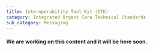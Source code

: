```yaml
---
title: Interoperability Tool Kit (ITK)
category: Integrated Urgent Care Technical Standards
sub_category: Messaging
---
```


#### We are working on this content and it will be here soon.
